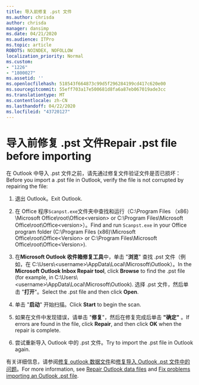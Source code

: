 ```yaml
---
title: 导入前修复 .pst 文件
ms.author: chrisda
author: chrisda
manager: dansimp
ms.date: 04/21/2020
ms.audience: ITPro
ms.topic: article
ROBOTS: NOINDEX, NOFOLLOW
localization_priority: Normal
ms.custom:
- "1226"
- "1800027"
ms.assetid: ''
ms.openlocfilehash: 518543f664873c99d5f296284199cd417c620e00
ms.sourcegitcommit: 55eff703a17e500681d8fa6a87eb067019ade3cc
ms.translationtype: MT
ms.contentlocale: zh-CN
ms.lasthandoff: 04/22/2020
ms.locfileid: "43720127"
---
```

# <a name="repair-pst-file-before-importing"></a><span data-ttu-id="2e467-102">导入前修复 .pst 文件</span><span class="sxs-lookup"><span data-stu-id="2e467-102">Repair .pst file before importing</span></span>

<span data-ttu-id="2e467-103">在 Outlook 中导入 .pst 文件之前，请先通过修复文件验证文件是否已损坏：</span><span class="sxs-lookup"><span data-stu-id="2e467-103">Before you import a .pst file in Outlook, verify the file is not corrupted by repairing the file:</span></span>

1. <span data-ttu-id="2e467-104">退出 Outlook。</span><span class="sxs-lookup"><span data-stu-id="2e467-104">Exit Outlook.</span></span>

2. <span data-ttu-id="2e467-105">在 Office 程序`Scanpst.exe`文件夹中查找和运行（C:\Program Files （x86） \Microsoft Office\root\Office\<version\> or C:\Program Files\Microsoft Office\root\Office\<version\>）。</span><span class="sxs-lookup"><span data-stu-id="2e467-105">Find and run `Scanpst.exe` in your Office program folder (C:\Program Files (x86)\Microsoft Office\root\Office\<Version\> or C:\Program Files\Microsoft Office\root\Office\<Version\>).</span></span>

3. <span data-ttu-id="2e467-106">在**Microsoft Outlook 收件箱修复工具**中，单击 "**浏览**" 查找 .pst 文件（例如，在 C:\Users\\<username\>\AppData\Local\Microsoft\Outlook）。</span><span class="sxs-lookup"><span data-stu-id="2e467-106">In the **Microsoft Outlook Inbox Repair tool**, click **Browse** to find the .pst file (for example, in C:\Users\\<username\>\AppData\Local\Microsoft\Outlook).</span></span> <span data-ttu-id="2e467-107">选择 .pst 文件，然后单击 "**打开**"。</span><span class="sxs-lookup"><span data-stu-id="2e467-107">Select the .pst file and then click **Open**.</span></span>

4. <span data-ttu-id="2e467-108">单击 "**启动**" 开始扫描。</span><span class="sxs-lookup"><span data-stu-id="2e467-108">Click **Start** to begin the scan.</span></span>

5. <span data-ttu-id="2e467-109">如果在文件中发现错误，请单击 "**修复**"，然后在修复完成后单击 **"确定"** 。</span><span class="sxs-lookup"><span data-stu-id="2e467-109">If errors are found in the file, click **Repair**, and then click **OK** when the repair is complete.</span></span>

6. <span data-ttu-id="2e467-110">尝试重新导入 Outlook 中的 .pst 文件。</span><span class="sxs-lookup"><span data-stu-id="2e467-110">Try to import the .pst file in Outlook again.</span></span>

<span data-ttu-id="2e467-111">有关详细信息，请参阅[修复 outlook 数据文件](https://support.office.com/article/25663bc3-11ec-4412-86c4-60458afc5253)和[修复导入 Outlook .pst 文件中的问题](https://support.office.com/article/2d2e50dc-5c36-4ab2-ab50-f1be733b3d6e)。</span><span class="sxs-lookup"><span data-stu-id="2e467-111">For more information, see [Repair Outlook data files](https://support.office.com/article/25663bc3-11ec-4412-86c4-60458afc5253) and [Fix problems importing an Outlook .pst file](https://support.office.com/article/2d2e50dc-5c36-4ab2-ab50-f1be733b3d6e).</span></span>
